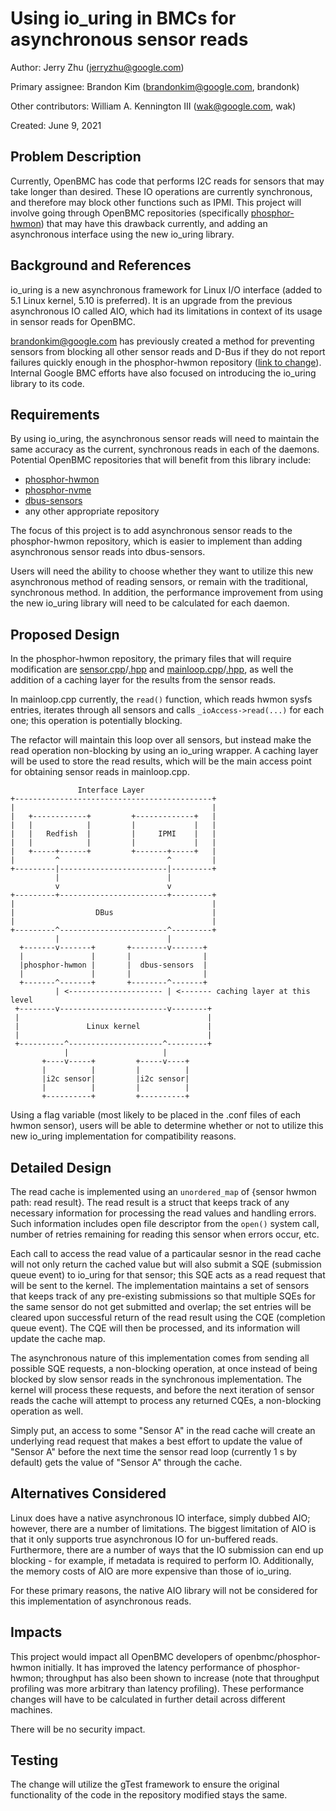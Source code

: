 # Using io_uring in BMCs for asynchronous sensor reads

Author: Jerry Zhu ([jerryzhu@google.com](mailto:jerryzhu@google.com))

Primary assignee: Brandon Kim
([brandonkim@google.com](mailto:brandonkim@google.com), brandonk)

Other contributors: William A. Kennington III
([wak@google.com](mailto:wak@google.com), wak)

Created: June 9, 2021

## Problem Description

Currently, OpenBMC has code that performs I2C reads for sensors that may take
longer than desired. These IO operations are currently synchronous, and
therefore may block other functions such as IPMI. This project will involve
going through OpenBMC repositories (specifically
[phosphor-hwmon](https://github.com/openbmc/phosphor-hwmon)) that may have this
drawback currently, and adding an asynchronous interface using the new io_uring
library.

## Background and References

io_uring is a new asynchronous framework for Linux I/O interface (added to 5.1
Linux kernel, 5.10 is preferred). It is an upgrade from the previous
asynchronous IO called AIO, which had its limitations in context of its usage
in sensor reads for OpenBMC.

[brandonkim@google.com](mailto:brandonkim@google.com) has previously created a
method for preventing sensors from blocking all other sensor reads and D-Bus if
they do not report failures quickly enough in the phosphor-hwmon repository
([link to change](https://gerrit.openbmc-project.xyz/c/openbmc/phosphor-hwmon/+/24337)).
Internal Google BMC efforts have also focused on introducing the io_uring
library to its code.

## Requirements

By using io_uring, the asynchronous sensor reads will need to maintain the same
accuracy as the current, synchronous reads in each of the daemons. Potential
OpenBMC repositories that will benefit from this library include:

*   [phosphor-hwmon](https://github.com/openbmc/phosphor-hwmon)
*   [phosphor-nvme](https://github.com/openbmc/phosphor-nvme)
*   [dbus-sensors](https://github.com/openbmc/dbus-sensors)
*   any other appropriate repository

The focus of this project is to add asynchronous sensor reads to the
phosphor-hwmon repository, which is easier to implement than adding
asynchronous sensor reads into dbus-sensors.

Users will need the ability to choose whether they want to utilize this new
asynchronous method of reading sensors, or remain with the traditional,
synchronous method. In addition, the performance improvement from using the new
io_uring library will need to be calculated for each daemon.

## Proposed Design

In the phosphor-hwmon repository, the primary files that will require
modification are
[sensor.cpp](https://github.com/openbmc/phosphor-hwmon/blob/master/sensor.cpp)/[.hpp](https://github.com/openbmc/phosphor-hwmon/blob/master/sensor.hpp)
and
[mainloop.cpp](https://github.com/openbmc/phosphor-hwmon/blob/master/mainloop.cpp)/[.hpp](https://github.com/openbmc/phosphor-hwmon/blob/master/mainloop.hpp),
as well the addition of a caching layer for the results from the sensor reads.

In mainloop.cpp currently, the `read()` function, which reads hwmon sysfs
entries, iterates through all sensors and calls `_ioAccess->read(...)` for each
one; this operation is potentially blocking.

The refactor will maintain this loop over all sensors, but instead make the
read operation non-blocking by using an io_uring wrapper. A caching layer will
be used to store the read results, which will be the main access point for
obtaining sensor reads in mainloop.cpp.

```
               Interface Layer
+--------------------------------------------+
|                                            |
|   +------------+         +-------------+   |
|   |            |         |             |   |
|   |   Redfish  |         |     IPMI    |   |
|   |            |         |             |   |
|   +-----+------+         +-------+-----+   |
|         ^                        ^         |
+---------|------------------------|---------+
          |                        |
          v                        v
+---------+------------------------+---------+
|                                            |
|                  DBus                      |
|                                            |
+---------^------------------------^---------+
          |                        |
  +-------v-------+       +--------v-------+
  |               |       |                |
  |phosphor-hwmon |       |  dbus-sensors  |
  |               |       |                |
  +-------^-------+       +--------^-------+
          | <--------------------- | <------- caching layer at this level
 +--------v------------------------v--------+
 |                                          |
 |               Linux kernel               |
 |                                          |
 +----------^---------------------^---------+
            |                     |
       +----v-----+         +-----v----+
       |          |         |          |
       |i2c sensor|         |i2c sensor|
       |          |         |          |
       +----------+         +----------+

```

Using a flag variable (most likely to be placed in the .conf files of each hwmon
sensor), users will be able to determine whether or not to utilize this new
io_uring implementation for compatibility reasons.

## Detailed Design

The read cache is implemented using an `unordered_map` of {sensor hwmon path:
read result}. The read result is a struct that keeps track of any necessary
information for processing the read values and handling errors. Such
information includes open file descriptor from the `open()` system call,
number of retries remaining for reading this sensor when errors occur, etc.

Each call to access the read value of a particaular sesnor in the read cache
will not only return the cached value but will also submit a SQE (submission
queue event) to io_uring for that sensor; this SQE acts as a read request
that will be sent to the kernel. The implementation maintains a set of sensors
that keeps track of any pre-existing submissions so that multiple SQEs for the
same sensor do not get submitted and overlap; the set entries will be cleared
upon successful return of the read result using the CQE (completion queue
event). The CQE will then be processed, and its information will update the
cache map.

The asynchronous nature of this implementation comes from sending all possible
SQE requests, a non-blocking operation, at once instead of being blocked by
slow sensor reads in the synchronous implementation. The kernel will process
these requests, and before the next iteration of sensor reads the cache will
attempt to process any returned CQEs, a non-blocking operation as well.

Simply put, an access to some "Sensor A" in the read cache will create an
underlying read request that makes a best effort to update the value of
"Sensor A" before the next time the sensor read loop (currently 1 s by default)
gets the value of "Sensor A" through the cache.

## Alternatives Considered

Linux does have a native asynchronous IO interface, simply dubbed AIO; however,
there are a number of limitations. The biggest limitation of AIO is that it
only supports true asynchronous IO for un-buffered reads. Furthermore, there
are a number of ways that the IO submission can end up blocking - for example,
if metadata is required to perform IO. Additionally, the memory costs of AIO
are more expensive than those of io_uring.

For these primary reasons, the native AIO library will not be considered for
this implementation of asynchronous reads.

## Impacts

This project would impact all OpenBMC developers of openbmc/phosphor-hwmon
initially. It has improved the latency performance of phosphor-hwmon;
throughput has also been shown to increase (note that throughput profiling
was more arbitrary than latency profiling). These performance changes will
have to be calculated in further detail across different machines.

There will be no security impact.

## Testing

The change will utilize the gTest framework to ensure the original functionality
of the code in the repository modified stays the same.
